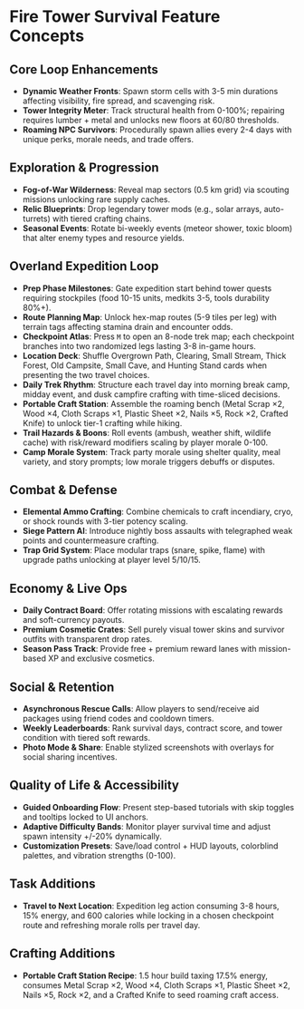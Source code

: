 # Fire Tower Survival Feature Concepts

## Core Loop Enhancements
- **Dynamic Weather Fronts**: Spawn storm cells with 3-5 min durations affecting visibility, fire spread, and scavenging risk.
- **Tower Integrity Meter**: Track structural health from 0-100%; repairing requires lumber + metal and unlocks new floors at 60/80 thresholds.
- **Roaming NPC Survivors**: Procedurally spawn allies every 2-4 days with unique perks, morale needs, and trade offers.

## Exploration & Progression
- **Fog-of-War Wilderness**: Reveal map sectors (0.5 km grid) via scouting missions unlocking rare supply caches.
- **Relic Blueprints**: Drop legendary tower mods (e.g., solar arrays, auto-turrets) with tiered crafting chains.
- **Seasonal Events**: Rotate bi-weekly events (meteor shower, toxic bloom) that alter enemy types and resource yields.

## Overland Expedition Loop
- **Prep Phase Milestones**: Gate expedition start behind tower quests requiring stockpiles (food 10-15 units, medkits 3-5, tools durability 80%+).
- **Route Planning Map**: Unlock hex-map routes (5-9 tiles per leg) with terrain tags affecting stamina drain and encounter odds.
- **Checkpoint Atlas**: Press `M` to open an 8-node trek map; each checkpoint branches into two randomized legs lasting 3-8 in-game hours.
- **Location Deck**: Shuffle Overgrown Path, Clearing, Small Stream, Thick Forest, Old Campsite, Small Cave, and Hunting Stand cards when presenting the two travel choices.
- **Daily Trek Rhythm**: Structure each travel day into morning break camp, midday event, and dusk campfire crafting with time-sliced decisions.
- **Portable Craft Station**: Assemble the roaming bench (Metal Scrap ×2, Wood ×4, Cloth Scraps ×1, Plastic Sheet ×2, Nails ×5, Rock ×2, Crafted Knife) to unlock tier-1 crafting while hiking.
- **Trail Hazards & Boons**: Roll events (ambush, weather shift, wildlife cache) with risk/reward modifiers scaling by player morale 0-100.
- **Camp Morale System**: Track party morale using shelter quality, meal variety, and story prompts; low morale triggers debuffs or disputes.

## Combat & Defense
- **Elemental Ammo Crafting**: Combine chemicals to craft incendiary, cryo, or shock rounds with 3-tier potency scaling.
- **Siege Pattern AI**: Introduce nightly boss assaults with telegraphed weak points and countermeasure crafting.
- **Trap Grid System**: Place modular traps (snare, spike, flame) with upgrade paths unlocking at player level 5/10/15.

## Economy & Live Ops
- **Daily Contract Board**: Offer rotating missions with escalating rewards and soft-currency payouts.
- **Premium Cosmetic Crates**: Sell purely visual tower skins and survivor outfits with transparent drop rates.
- **Season Pass Track**: Provide free + premium reward lanes with mission-based XP and exclusive cosmetics.

## Social & Retention
- **Asynchronous Rescue Calls**: Allow players to send/receive aid packages using friend codes and cooldown timers.
- **Weekly Leaderboards**: Rank survival days, contract score, and tower condition with tiered soft rewards.
- **Photo Mode & Share**: Enable stylized screenshots with overlays for social sharing incentives.

## Quality of Life & Accessibility
- **Guided Onboarding Flow**: Present step-based tutorials with skip toggles and tooltips locked to UI anchors.
- **Adaptive Difficulty Bands**: Monitor player survival time and adjust spawn intensity +/-20% dynamically.
- **Customization Presets**: Save/load control + HUD layouts, colorblind palettes, and vibration strengths (0-100).

## Task Additions
- **Travel to Next Location**: Expedition leg action consuming 3-8 hours, 15% energy, and 600 calories while locking in a chosen checkpoint route and refreshing morale rolls per travel day.

## Crafting Additions
- **Portable Craft Station Recipe**: 1.5 hour build taxing 17.5% energy, consumes Metal Scrap ×2, Wood ×4, Cloth Scraps ×1, Plastic Sheet ×2, Nails ×5, Rock ×2, and a Crafted Knife to seed roaming craft access.
